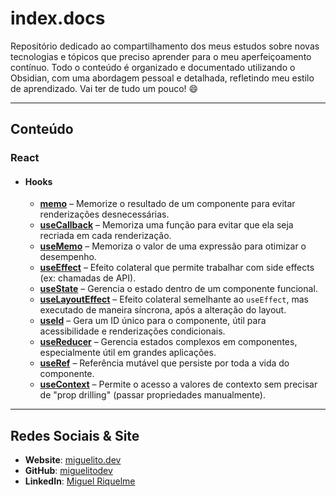 # index.docs

Repositório dedicado ao compartilhamento dos meus estudos sobre novas tecnologias e tópicos que preciso aprender para o meu aperfeiçoamento contínuo. Todo o conteúdo é organizado e documentado utilizando o Obsidian, com uma abordagem pessoal e detalhada, refletindo meu estilo de aprendizado. Vai ter de tudo um pouco! 😄

---
## Conteúdo

### React

- #### Hooks

	- **[memo](react/hooks/memo.md)** – Memorize o resultado de um componente para evitar renderizações desnecessárias.
	- **[useCallback](react/hooks/useCallback.md)** – Memoriza uma função para evitar que ela seja recriada em cada renderização.
	- **[useMemo](react/hooks/useMemo.md)** – Memoriza o valor de uma expressão para otimizar o desempenho.
	- **[useEffect](react/hooks/useEffect.md)** – Efeito colateral que permite trabalhar com side effects (ex: chamadas de API).
	- **[useState](react/hooks/useState.md)** – Gerencia o estado dentro de um componente funcional.
	- **[useLayoutEffect](react/hooks/useLayoutEffect.md)** – Efeito colateral semelhante ao `useEffect`, mas executado de maneira síncrona, após a alteração do layout.
	- **[useId](react/hooks/useId.md)** – Gera um ID único para o componente, útil para acessibilidade e renderizações condicionais.
	- **[useReducer](react/hooks/useReducer.md)** – Gerencia estados complexos em componentes, especialmente útil em grandes aplicações.
	- **[useRef](react/hooks/useRef.md)** – Referência mutável que persiste por toda a vida do componente.
	- **[useContext](react/hooks/useContext.md)** – Permite o acesso a valores de contexto sem precisar de "prop drilling" (passar propriedades manualmente).

---

## Redes Sociais & Site

- **Website**: [miguelito.dev](https://miguelito.dev)
- **GitHub**: [miguelitodev](https://github.com/miguelitodev)
- **LinkedIn**: [Miguel Riquelme](https://www.linkedin.com/in/miguelitodev)
